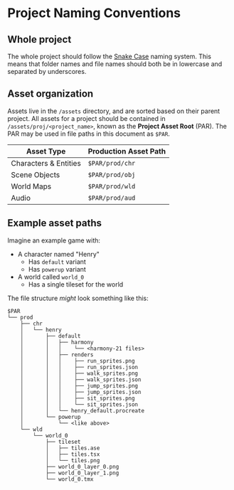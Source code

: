 # Project Naming Conventions

## Whole project

The whole project should follow the [Snake Case](https://en.wikipedia.org/wiki/Snake_case) naming system. This means that folder names and file names should both be in lowercase and separated by underscores.

## Asset organization

Assets live in the `/assets` directory, and are sorted based on their parent project. All assets for a project should be contained in `/assets/proj/<project_name>`, known as the **Project Asset Root** (PAR). The PAR may be used in file paths in this document as `$PAR`.

| Asset Type            | Production Asset Path |
|-----------------------|-----------------------|
| Characters & Entities | `$PAR/prod/chr`       |
| Scene Objects         | `$PAR/prod/obj`       |
| World Maps            | `$PAR/prod/wld`       |
| Audio                 | `$PAR/prod/aud`       |


## Example asset paths

Imagine an example game with:

- A character named "Henry"
  - Has `default` variant
  - Has `powerup` variant
- A world called `world_0`
  - Has a single tileset for the world

The file structure *might* look something like this:

```text
$PAR
└── prod
    ├── chr
    │   └── henry
    │       ├── default
    │       │   ├── harmony
    │       │   │    └── <harmony-21 files>
    │       │   ├── renders
    │       │   │    ├── run_sprites.png
    │       │   │    ├── run_sprites.json
    │       │   │    ├── walk_sprites.png
    │       │   │    ├── walk_sprites.json
    │       │   │    ├── jump_sprites.png
    │       │   │    ├── jump_sprites.json
    │       │   │    ├── sit_sprites.png
    │       │   │    └── sit_sprites.json
    │       │   └── henry_default.procreate
    │       └── powerup
    │           └── <like above>
    └── wld
        └── world_0
            ├── tileset
            │   ├── tiles.ase
            │   ├── tiles.tsx
            │   └── tiles.png
            ├── world_0_layer_0.png
            ├── world_0_layer_1.png
            └── world_0.tmx
```
